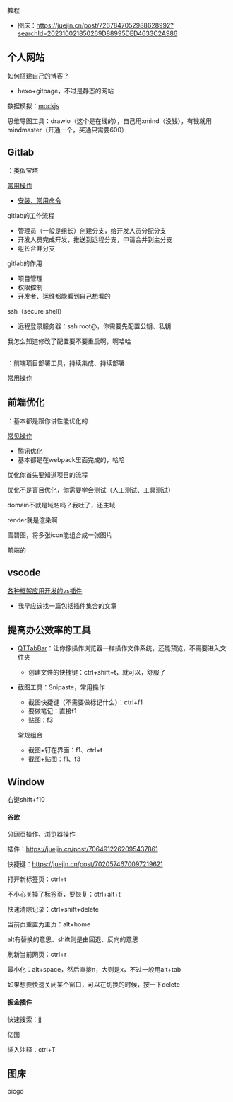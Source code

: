 教程

- 图床：https://juejin.cn/post/7267847052988628992?searchId=202310021850269D88995DED4633C2A986



## 个人网站

[如何搭建自己的博客？](https://juejin.cn/post/6844903791083388935)

- hexo+gitpage，不过是静态的网站

数据模拟：[mockjs](https://github.com/nuysoft/Mock/wiki/Getting-Started)

思维导图工具：drawio（这个是在线的），自己用xmind（没钱），有钱就用mindmaster（开通一个，买通只需要600）



## Gitlab

：类似宝塔



[常用操作](https://juejin.cn/post/6989411087611330573#heading-7)

- [安装、常用命令](https://juejin.cn/post/6844904065973878791#heading-28)

gitlab的工作流程

- 管理员（一般是组长）创建分支，给开发人员分配分支
- 开发人员完成开发，推送到远程分支，申请合并到主分支
- 组长合并分支

gitlab的作用

- 项目管理
- 权限控制
- 开发者、运维都能看到自己想看的

ssh（secure shell）

- 远程登录服务器：ssh root@<ip>，你需要先配置公钥、私钥



我怎么知道修改了配置要不要重启啊，啊哈哈

## 

：前端项目部署工具，持续集成、持续部署

[常用操作](https://juejin.cn/post/6887751398499287054#heading-1)



## 前端优化

：基本都是跟你讲性能优化的

[常见操作](https://juejin.cn/post/6844903568130965517)

- [腾讯优化](https://juejin.cn/post/6844903799736254477)
- 基本都是在webpack里面完成的，哈哈

优化你首先要知道项目的流程

优化不是盲目优化，你需要学会测试（人工测试、工具测试）

domain不就是域名吗？我吐了，还主域

render就是渲染啊

雪碧图，将多张icon能组合成一张图片

前端的

## vscode

[各种框架应用开发的vs插件](https://juejin.cn/post/6844903635017531405#heading-7)

- 我早应该找一篇包括插件集合的文章



## 提高办公效率的工具

- [QTTabBar](https://zhuanlan.zhihu.com/p/37012044)：让你像操作浏览器一样操作文件系统，还能预览，不需要进入文件夹
  
  - 创建文件的快捷键：ctrl+shift+t，就可以，舒服了
  
- 截图工具：Snipaste，常用操作

  - 截图快捷键（不需要做标记什么）：ctrl+f1
  - 要做笔记：直接f1
  - 贴图：f3

  常规组合
  
  - 截图+钉在界面：f1、ctrl+t
  - 截图+贴图：f1、f3
  
  

## Window

右键shift+f10

#### 谷歌

分网页操作、浏览器操作

插件：https://juejin.cn/post/7064912262095437861

快捷键：https://juejin.cn/post/7020574670097219621

打开新标签页：ctrl+t

不小心关掉了标签页，要恢复：ctrl+alt+t

快速清除记录：ctrl+shift+delete

当前页重置为主页：alt+home

alt有替换的意思、shift则是由回退、反向的意思

刷新当前网页：ctrl+r

最小化：alt+space，然后直接n，大则是x，不过一般用alt+tab

如果想要快速关闭某个窗口，可以在切换的时候，按一下delete



#### 掘金插件

快速搜索：jj



亿图

插入注释：ctrl+T

## 图床

picgo



